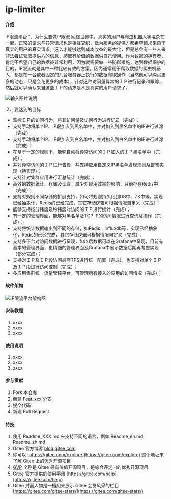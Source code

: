 # ip-limiter

#### 介绍
IP限流平台
1、为什么要做IP限流
网络世界中，真实的用户与爬虫机器人等混杂在一起，正常的请求与异常请求也是相互交织，做为服务的提供方都希望请求来自于真实的用户的真实请求，这么才能够达到成本收益的最大化，但是总会有一些人来非法尝试获取提供方的信息，爬取有价值的数据供自己使用。作为数据的拥有者，肯定不希望自己的数据被非常利用，因为就需要做一些防御措施，达到数据保护的目的，IP限流就是其中一种比较有效的方案。因为通常用于爬取数据的爬虫机器人，都是在一台或者固定的几台服务器上执行的数据爬取操作（当然他可以购买更多的动态，只是会花更多的成本），针对这种访问量异常的ＩＰ进行记录和跟踪，然后就可以确认来自这些ＩＰ的请求是不是真实的用户请求了。

![输入图片说明](https://images.gitee.com/uploads/images/2020/1230/174416_6a9ef67b_306225.jpeg "b5acae60b9ae68da3938c84103187cf2.jpeg")

２、要达到的目标
- 监控ＩＰ的访问行为，将其访问量及访问行为进行记录（完成）；
- 支持手动将单个IP、IP段加入到黑名单中，并对加入到黑名单中的IP进行过滤（完成）；
- 支持手动将单个IP、IP段加入到白名单中，并对加入到白名单中的IP进行过滤（完成）；
- 在基于一定的规则下，能够自动将异常访问的ＩＰ加入的ＩＰ黑名单中（完成）；
- 并对异常访问的ＩＰ进行告警，并支持应用自定义IP黑名单发现规则及告警实现（待实现）；
- 支持针对集群应用进行汇总统计（完成）；
- 高效的数据统计、存储及读取，减少对应用效率的影响，目前存在Redis中（完成）；
- 支持对规则不同存储的扩展支持，如可将规则持久化到DB中、ZK中等，实现已经抽象化，Redis的已经完成，其它存储逻辑可根据情况自定义（完成）；
- 能够支持按分纬度及秒纬度对访问的ＩＰ进行统计（完成）；
- 有一定的管理界面，能够对黑名单及TOP IP的访问情况进行查询及操作（完成）；
- 支持将统计数据输出到不同的存储，如Redis、Influxdb等，实现已经抽象化，Redis的已经完成，其它存储逻辑可根据情况自定义（完成）；
- 支持多平台对访问数据进行呈现，如以后数据可以在Grafana中呈现，目前有基本的管理界面，更精细的管理界面及Grafana中展示数据后期再考虑实现（部分完成）；
- 支持对ＩＰ及ＩＰ段访问最高TPS进行统一配置（完成），也支持对单个ＩＰ及ＩＰ段进行访问控制（完成）；
- 多应用集群统一流量管控平台，可管理所有接入的应用的访问情况（完成）；


#### 软件架构
![IP限流平台架构图](https://images.gitee.com/uploads/images/2020/1230/174256_2b6b8f8c_306225.png "20201111144948719 (1).png")


#### 安装教程

1.  xxxx
2.  xxxx
3.  xxxx

#### 使用说明

1.  xxxx
2.  xxxx
3.  xxxx

#### 参与贡献

1.  Fork 本仓库
2.  新建 Feat_xxx 分支
3.  提交代码
4.  新建 Pull Request


#### 特技

1.  使用 Readme\_XXX.md 来支持不同的语言，例如 Readme\_en.md, Readme\_zh.md
2.  Gitee 官方博客 [blog.gitee.com](https://blog.gitee.com)
3.  你可以 [https://gitee.com/explore](https://gitee.com/explore) 这个地址来了解 Gitee 上的优秀开源项目
4.  [GVP](https://gitee.com/gvp) 全称是 Gitee 最有价值开源项目，是综合评定出的优秀开源项目
5.  Gitee 官方提供的使用手册 [https://gitee.com/help](https://gitee.com/help)
6.  Gitee 封面人物是一档用来展示 Gitee 会员风采的栏目 [https://gitee.com/gitee-stars/](https://gitee.com/gitee-stars/)
